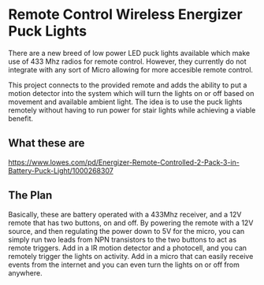 # Remote Control Wireless Energizer Puck Lights

There are a new breed of low power LED puck lights available which make use of 433 Mhz radios 
for remote control. However, they currently do not integrate with any sort of Micro allowing 
for more accesible remote control.

This project connects to the provided remote and adds the ability to put a motion detector 
into the system which will turn the lights on or off based on movement and available ambient 
light. The idea is to use the puck lights remotely without having to run power for stair lights 
while achieving a viable benefit.

## What these are
https://www.lowes.com/pd/Energizer-Remote-Controlled-2-Pack-3-in-Battery-Puck-Light/1000268307

## The Plan
Basically, these are battery operated with a 433Mhz receiver, and a 12V remote that has two 
buttons, on and off. By powering the remote with a 12V source, and then regulating the power 
down to 5V for the micro, you can simply run two leads from NPN transistors to the two buttons 
to act as remote triggers. Add in a IR motion detector and a photocell, and you can remotely
trigger the lights on activity. Add in a micro that can easily receive events from the internet
and you can even turn the lights on or off from anywhere.
